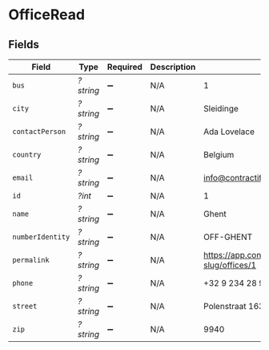 # OfficeRead


## Fields

| Field                                                            | Type                                                             | Required                                                         | Description                                                      | Example                                                          |
| ---------------------------------------------------------------- | ---------------------------------------------------------------- | ---------------------------------------------------------------- | ---------------------------------------------------------------- | ---------------------------------------------------------------- |
| `bus`                                                            | *?string*                                                        | :heavy_minus_sign:                                               | N/A                                                              | 1                                                                |
| `city`                                                           | *?string*                                                        | :heavy_minus_sign:                                               | N/A                                                              | Sleidinge                                                        |
| `contactPerson`                                                  | *?string*                                                        | :heavy_minus_sign:                                               | N/A                                                              | Ada Lovelace                                                     |
| `country`                                                        | *?string*                                                        | :heavy_minus_sign:                                               | N/A                                                              | Belgium                                                          |
| `email`                                                          | *?string*                                                        | :heavy_minus_sign:                                               | N/A                                                              | info@contractify.be                                              |
| `id`                                                             | *?int*                                                           | :heavy_minus_sign:                                               | N/A                                                              | 1                                                                |
| `name`                                                           | *?string*                                                        | :heavy_minus_sign:                                               | N/A                                                              | Ghent                                                            |
| `numberIdentity`                                                 | *?string*                                                        | :heavy_minus_sign:                                               | N/A                                                              | OFF-GHENT                                                        |
| `permalink`                                                      | *?string*                                                        | :heavy_minus_sign:                                               | N/A                                                              | https://app.contractify.io/client/company/company-slug/offices/1 |
| `phone`                                                          | *?string*                                                        | :heavy_minus_sign:                                               | N/A                                                              | +32 9 234 28 97                                                  |
| `street`                                                         | *?string*                                                        | :heavy_minus_sign:                                               | N/A                                                              | Polenstraat 163                                                  |
| `zip`                                                            | *?string*                                                        | :heavy_minus_sign:                                               | N/A                                                              | 9940                                                             |